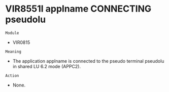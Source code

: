 # VIR8551I applname CONNECTING pseudolu

`Module`
- VIR0815

`Meaning`
- The application applname is connected to the pseudo terminal pseudolu in shared LU 6.2 mode (APPC2).

`Action`
- None.
